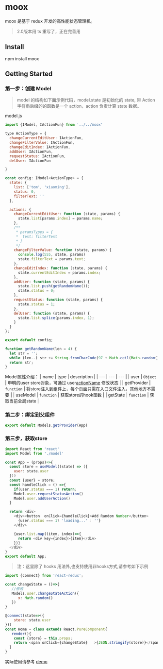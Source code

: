 # moox
moox 是基于 redux 开发的高性能状态管理机。

> 2.0版本用 ts 重写了，正在完善用

## Install
npm install moox

## Getting Started

### 第一步：创建 Model
> model 的结构如下面示例代码，model.state 是初始化的 state, 带 Action 字符串后缀的的函数是一个 action，action 负责计算 state 数据。

model.js

```js
import {IModel, IActionFun} from '../../moox'

type ActionType = {
  changeCurrentEditUser: IActionFun,
  changeFilterValue: IActionFun,
  changeEditIndex: IActionFun,
  addUser: IActionFun,
  requestStatus: IActionFun,
  delUser: IActionFun

}

const config: IModel<ActionType> = {
  state: {
    list: ['tom', 'xiaoming'],
    status: 0,
    filterText: ''
  },

  actions: {
    changeCurrentEditUser: function (state, params) {
      state.list[params.index] = params.name;
    },
    /**
     * paramsTypes = {
     *  text: filterText
     * }
     */
    changeFilterValue: function (state, params) {
      console.log(555, state, params)
      state.filterText = params.text;
    },
    changeEditIndex: function (state, params) {
      state.currentEditIndex = params.index;
    },
    addUser: function (state, params) {
      state.list.push(getRandomName());
      state.status = 0;
    },
    requestStatus: function (state, params) {
      state.status = 1;
    },
    delUser: function (state, params) {
      state.list.splice(params.index, 1);
    }
  }
};

export default config;

function getRandomName(len = 4) {
  let str = '';
  while (len--) str += String.fromCharCode(97 + Math.ceil(Math.random() * 25));
  return str;
}

```
Model属性介绍：
| name | type | description |
| --- | --- | --- |
| user | `Object` | 申明的user store对象，可通过 user[actionName](params) 修改状态 |
| getProvider | `function` | 将store注入到组件上，每个页面只需在入口文件注入，其他地方不需要 |
| useModel | `function` | 获取store的hook函数 |
| getState | `function` | 获取当前全局state |


### 第二步：绑定到父组件

```js
export default Models.getProvider(App)
```

### 第三步，获取store

```js
import React from 'react'
import Model from './model'

const App = (props)=>{
  const store = useModel((state) => ({
    user: state.user
  }))
  const {user} = store;
  const handleClick = () =>{
    if(user.status === 1) return;
    Model.user.requestStatusAction()
    Model.user.addUserAction()
  }

  return <div>
    <div><button  onClick={handleClick}>Add Random Number</button>
      {user.status === 1? 'loading...' : ''}
    </div>

    {user.list.map((item, index)=>{
      return <div key={index}>{item}</div>
    })}
  </div>
}
export default App;

```
>注：这里除了 hooks 用法外,也支持使用非hooks方式,请参考如下示例

```js
import {connect} from 'react-redux';

const changeState = ()=>{
   //修改
   Models.user.changeStateAction({
      x: Math.random()
   })
}

@connect(state=>({
	store: state.user
}))
const Home = class extends React.PureComponent{
   render(){
    const {store} = this.props;
    return <span onClick={changeState}   >{JSON.stringify(store)}</span>
  }
}

```



实际使用请参考 [demo](https://github.com/suxiaoxin/moox/tree/master/demo)
